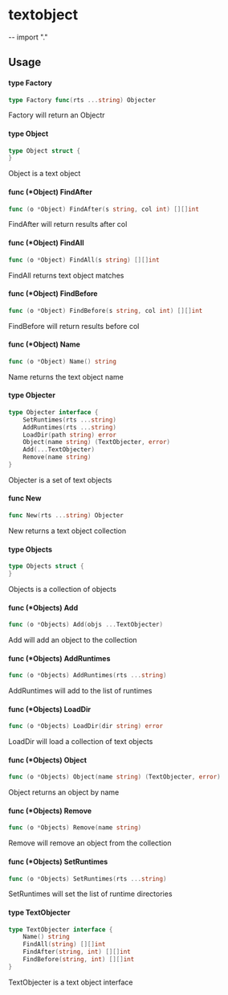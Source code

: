 # textobject
--
    import "."


## Usage

#### type Factory

```go
type Factory func(rts ...string) Objecter
```

Factory will return an Objectr

#### type Object

```go
type Object struct {
}
```

Object is a text object

#### func (*Object) FindAfter

```go
func (o *Object) FindAfter(s string, col int) [][]int
```
FindAfter will return results after col

#### func (*Object) FindAll

```go
func (o *Object) FindAll(s string) [][]int
```
FindAll returns text object matches

#### func (*Object) FindBefore

```go
func (o *Object) FindBefore(s string, col int) [][]int
```
FindBefore will return results before col

#### func (*Object) Name

```go
func (o *Object) Name() string
```
Name returns the text object name

#### type Objecter

```go
type Objecter interface {
	SetRuntimes(rts ...string)
	AddRuntimes(rts ...string)
	LoadDir(path string) error
	Object(name string) (TextObjecter, error)
	Add(...TextObjecter)
	Remove(name string)
}
```

Objecter is a set of text objects

#### func  New

```go
func New(rts ...string) Objecter
```
New returns a text object collection

#### type Objects

```go
type Objects struct {
}
```

Objects is a collection of objects

#### func (*Objects) Add

```go
func (o *Objects) Add(objs ...TextObjecter)
```
Add will add an object to the collection

#### func (*Objects) AddRuntimes

```go
func (o *Objects) AddRuntimes(rts ...string)
```
AddRuntimes will add to the list of runtimes

#### func (*Objects) LoadDir

```go
func (o *Objects) LoadDir(dir string) error
```
LoadDir will load a collection of text objects

#### func (*Objects) Object

```go
func (o *Objects) Object(name string) (TextObjecter, error)
```
Object returns an object by name

#### func (*Objects) Remove

```go
func (o *Objects) Remove(name string)
```
Remove will remove an object from the collection

#### func (*Objects) SetRuntimes

```go
func (o *Objects) SetRuntimes(rts ...string)
```
SetRuntimes will set the list of runtime directories

#### type TextObjecter

```go
type TextObjecter interface {
	Name() string
	FindAll(string) [][]int
	FindAfter(string, int) [][]int
	FindBefore(string, int) [][]int
}
```

TextObjecter is a text object interface

